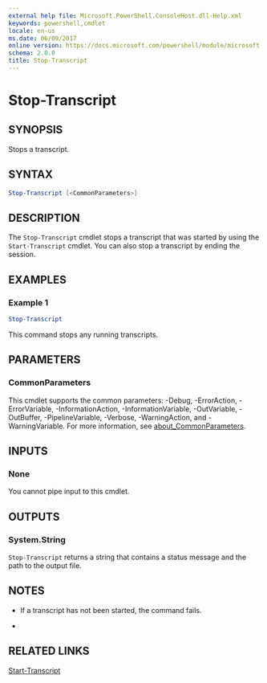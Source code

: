 ```yaml
---
external help file: Microsoft.PowerShell.ConsoleHost.dll-Help.xml
keywords: powershell,cmdlet
locale: en-us
ms.date: 06/09/2017
online version: https://docs.microsoft.com/powershell/module/microsoft.powershell.host/stop-transcript?view=powershell-3.0&WT.mc_id=ps-gethelp
schema: 2.0.0
title: Stop-Transcript
---
```


# Stop-Transcript
## SYNOPSIS
Stops a transcript.
## SYNTAX

```powershell
Stop-Transcript [<CommonParameters>]
```

## DESCRIPTION
The `Stop-Transcript` cmdlet stops a transcript that was started by using the `Start-Transcript` cmdlet.
You can also stop a transcript by ending the session.
## EXAMPLES

### Example 1
```powershell
Stop-Transcript
```

This command stops any running transcripts.
## PARAMETERS

### CommonParameters
This cmdlet supports the common parameters: -Debug, -ErrorAction, -ErrorVariable, -InformationAction, -InformationVariable, -OutVariable, -OutBuffer, -PipelineVariable, -Verbose, -WarningAction, and -WarningVariable. For more information, see [about_CommonParameters](https://go.microsoft.com/fwlink/?LinkID=113216).
## INPUTS

### None
You cannot pipe input to this cmdlet.
## OUTPUTS

### System.String
`Stop-Transcript` returns a string that contains a status message and the path to the output file.
## NOTES
* If a transcript has not been started, the command fails.

*
## RELATED LINKS

[Start-Transcript](Start-Transcript.md)


